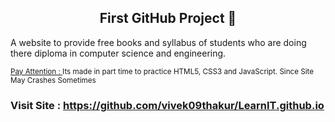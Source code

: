 <h2 align="center">First GitHub Project 🔰</h2>

<p> A website to provide free books and syllabus of students who are doing there diploma in computer science and engineering. </p>


<sub><a href="#">Pay Attention : </a> Its made in part time to practice HTML5, CSS3 and JavaScript. Since Site May Crashes Sometimes </sub>


<h3>Visit Site : <a href="https://github.com/vivek09thakur/LearnIT.github.io">https://github.com/vivek09thakur/LearnIT.github.io</a></h3>
